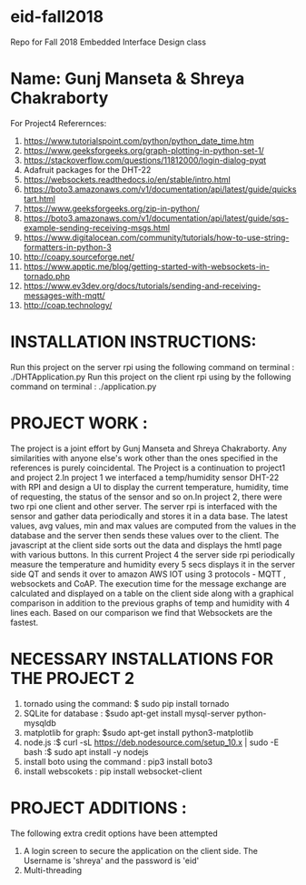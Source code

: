 # eid-fall2018
Repo for Fall 2018 Embedded Interface Design class
# Name: Gunj Manseta & Shreya Chakraborty
For Project4
Referernces:
1.  https://www.tutorialspoint.com/python/python_date_time.htm 
2.  https://www.geeksforgeeks.org/graph-plotting-in-python-set-1/ 
3.  https://stackoverflow.com/questions/11812000/login-dialog-pyqt 
4.  Adafruit packages for the DHT-22  
5.  https://websockets.readthedocs.io/en/stable/intro.html
6. 	https://boto3.amazonaws.com/v1/documentation/api/latest/guide/quickstart.html
7. 	https://www.geeksforgeeks.org/zip-in-python/
8. 	https://boto3.amazonaws.com/v1/documentation/api/latest/guide/sqs-example-sending-receiving-msgs.html
9.  https://www.digitalocean.com/community/tutorials/how-to-use-string-formatters-in-python-3
10. http://coapy.sourceforge.net/
11. https://www.apptic.me/blog/getting-started-with-websockets-in-tornado.php
12. https://www.ev3dev.org/docs/tutorials/sending-and-receiving-messages-with-mqtt/
13. http://coap.technology/


# INSTALLATION INSTRUCTIONS:
Run this project on the server rpi using the following command on terminal : ./DHTApplication.py
Run this project on the client rpi using by the following command on terminal : ./application.py

# PROJECT WORK :
The project is a joint effort by Gunj Manseta and Shreya Chakraborty. Any similarities with anyone else's work other than the ones 
specified in the references is purely coincidental. The Project is a continuation to project1 and project 2.In project 1 we interfaced a temp/humidity sensor DHT-22 with RPI and design a UI to display the current temperature, humidity, time of requesting, the status of the sensor and so on.In project 2, there were two rpi one client and other server. The server rpi is interfaced with the sensor and gather data periodically and stores it in a data base. The latest values, avg values, min and max values are computed from the values in the database and the server then sends these values over to the client. The javascript at the client side sorts out the data and displays the hmtl page with various buttons. In this current Project 4 the server side rpi periodically measure the temperature and humidity every 5 secs displays it in the server side QT and sends  it over to amazon AWS IOT using 3 protocols - MQTT , websockets and CoAP. The execution time for the message exchange are calculated and displayed on a table on the client side along with a graphical comparison in addition to  the previous graphs of temp and humidity with 4 lines each. Based on our comparison we find that Websockets are the fastest.

 
# NECESSARY INSTALLATIONS FOR THE PROJECT 2
1. tornado using the command: $ sudo pip install tornado
2. SQLite for database : $sudo apt-get install mysql-server python-mysqldb
3. matplotlib for graph: $sudo apt-get install python3-matplotlib
4. node.js :$ curl -sL https://deb.nodesource.com/setup_10.x | sudo -E bash 
           :$ sudo apt install -y nodejs
5. install boto using the command : pip3 install boto3
6. install webscokets : pip install websocket-client

# PROJECT ADDITIONS :
The following extra credit options have been attempted
1.  A login screen to secure the application on the client side. The Username is 'shreya' and the password is 'eid'
2.  Multi-threading 

